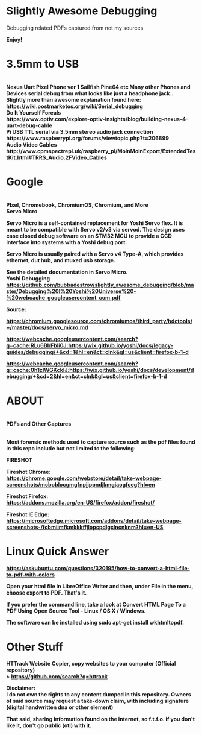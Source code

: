 # Slightly Awesome Debugging<BR>
Debugging related PDFs captured from not my sources
<BR>
  

<b>Enjoy!
<br>
# 3.5mm to USB
<br>
Nexus Uart Pixel Phone ver 1 Sailfish Pine64 etc Many other Phones and Devices serial debug from what looks like just a headphone jack..<br>
Slightly more than awesome explanation found here:<br>
https://wiki.postmarketos.org/wiki/Serial_debugging<br>
<b> Do It Yourself Foreals<br>
https://www.optiv.com/explore-optiv-insights/blog/building-nexus-4-uart-debug-cable
<br><b>Pi USB TTL serial via 3.5mm stereo audio jack connection<br>
https://www.raspberrypi.org/forums/viewtopic.php?t=206899<br>
<b>Audio Video Cables<br>
http://www.cpmspectrepi.uk/raspberry_pi/MoinMoinExport/ExtendedTestKit.html#TRRS_Audio.2FVideo_Cables

# Google
<br>
<b>PIxel, Chromebook, ChromiumOS, Chromium, and More

<br>
<b>Servo Micro</b>

Servo Micro is a self-contained replacement for Yoshi Servo flex. It is meant to be compatible with Servo v2/v3 via servod. The design uses case closed debug software on an STM32 MCU to provide a CCD interface into systems with a Yoshi debug port.<BR>

Servo Micro is usually paired with a Servo v4 Type-A, which provides ethernet, dut hub, and muxed usb storage.<BR>

See the detailed documentation in Servo Micro.
<br>
<b> Yoshi Debugging
<br>
https://github.com/bubbadestroy/slightly_awesome_debugging/blob/master/Debugging%20I%20Yoshi%20Universe%20-%20webcache_googleusercontent_com.pdf<BR>

Source: <BR>

https://chromium.googlesource.com/chromiumos/third_party/hdctools/+/master/docs/servo_micro.md<BR>

https://webcache.googleusercontent.com/search?q=cache:RLu6BbFbli0J:https://wix.github.io/yoshi/docs/legacy-guides/debugging/+&cd=1&hl=en&ct=clnk&gl=us&client=firefox-b-1-d<BR>

https://webcache.googleusercontent.com/search?q=cache:0h1zIWGKckIJ:https://wix.github.io/yoshi/docs/development/debugging/+&cd=2&hl=en&ct=clnk&gl=us&client=firefox-b-1-d<BR>


# ABOUT
<BR><B>PDFs and Other Captures  <BR>

<br> Most forensic methods used to capture source such as the pdf files found in this repo include but not limited to the following:

<b>FIRESHOT

<b>Fireshot Chrome:<BR>
https://chrome.google.com/webstore/detail/take-webpage-screenshots/mcbpblocgmgfnpjjppndjkmgjaogfceg?hl=en

<b>Fireshot Firefox:<BR>
https://addons.mozilla.org/en-US/firefox/addon/fireshot/<BR>

<b>Fireshot IE Edge:<BR>
https://microsoftedge.microsoft.com/addons/detail/take-webpage-screenshots-/fcbmiimfkmkkkffjlopcpdlgclncnknm?hl=en-US<BR>


# Linux Quick Answer<BR>

https://askubuntu.com/questions/320195/how-to-convert-a-html-file-to-pdf-with-colors<BR>
  
  Open your html file in LibreOffice Writer and then, under File in the menu, choose export to PDF. That's it.<BR>

If you prefer the command line, take a look at Convert HTML Page To a PDF Using Open Source Tool - Linux / OS X / Windows.<BR>

The software can be installed using sudo apt-get install wkhtmltopdf.<BR>

# Other Stuff
HTTrack Website Copier, copy websites to your computer (Official repository)<br>>
https://github.com/search?q=httrack<BR>
  
  <b>Disclaimer:<BR>
I do not own the rights to any content dumped in this repository. Owners of said source may request a take-down claim, with including signature (digital handwritten dna or other element) <BR>

That said, sharing information found on the internet, so f.t.f.o. if you don't like it, don't go public (oti) with it. <BR>
